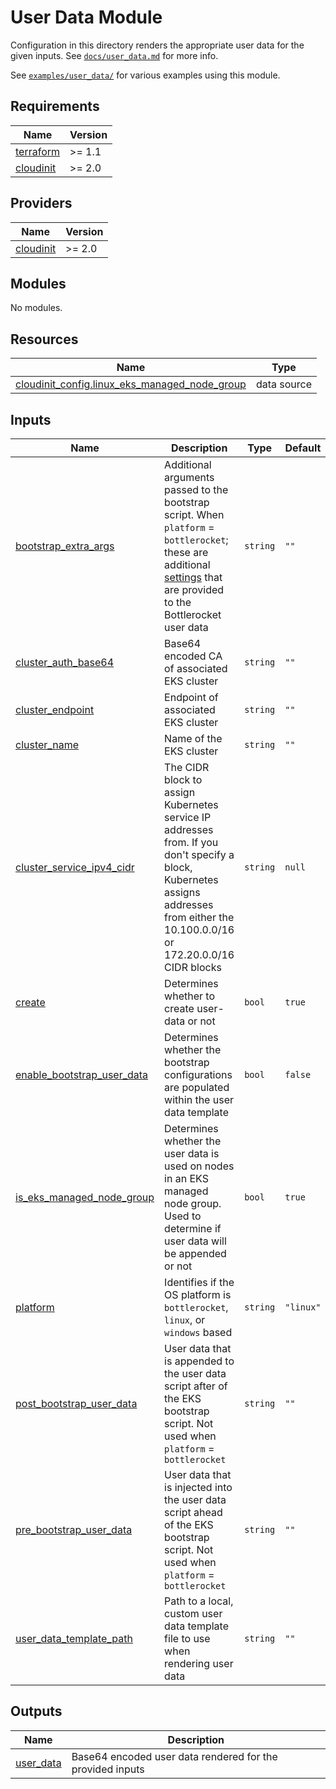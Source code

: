# User Data Module

Configuration in this directory renders the appropriate user data for the given inputs. See [`docs/user_data.md`](https://github.com/terraform-aws-modules/terraform-aws-eks/blob/master/docs/user_data.md) for more info.

See [`examples/user_data/`](https://github.com/terraform-aws-modules/terraform-aws-eks/tree/master/examples/user_data) for various examples using this module.

<!-- BEGINNING OF PRE-COMMIT-TERRAFORM DOCS HOOK -->
## Requirements

| Name | Version |
|------|---------|
| <a name="requirement_terraform"></a> [terraform](#requirement\_terraform) | >= 1.1 |
| <a name="requirement_cloudinit"></a> [cloudinit](#requirement\_cloudinit) | >= 2.0 |

## Providers

| Name | Version |
|------|---------|
| <a name="provider_cloudinit"></a> [cloudinit](#provider\_cloudinit) | >= 2.0 |

## Modules

No modules.

## Resources

| Name | Type |
|------|------|
| [cloudinit_config.linux_eks_managed_node_group](https://registry.terraform.io/providers/hashicorp/cloudinit/latest/docs/data-sources/config) | data source |

## Inputs

| Name | Description | Type | Default | Required |
|------|-------------|------|---------|:--------:|
| <a name="input_bootstrap_extra_args"></a> [bootstrap\_extra\_args](#input\_bootstrap\_extra\_args) | Additional arguments passed to the bootstrap script. When `platform` = `bottlerocket`; these are additional [settings](https://github.com/bottlerocket-os/bottlerocket#settings) that are provided to the Bottlerocket user data | `string` | `""` | no |
| <a name="input_cluster_auth_base64"></a> [cluster\_auth\_base64](#input\_cluster\_auth\_base64) | Base64 encoded CA of associated EKS cluster | `string` | `""` | no |
| <a name="input_cluster_endpoint"></a> [cluster\_endpoint](#input\_cluster\_endpoint) | Endpoint of associated EKS cluster | `string` | `""` | no |
| <a name="input_cluster_name"></a> [cluster\_name](#input\_cluster\_name) | Name of the EKS cluster | `string` | `""` | no |
| <a name="input_cluster_service_ipv4_cidr"></a> [cluster\_service\_ipv4\_cidr](#input\_cluster\_service\_ipv4\_cidr) | The CIDR block to assign Kubernetes service IP addresses from. If you don't specify a block, Kubernetes assigns addresses from either the 10.100.0.0/16 or 172.20.0.0/16 CIDR blocks | `string` | `null` | no |
| <a name="input_create"></a> [create](#input\_create) | Determines whether to create user-data or not | `bool` | `true` | no |
| <a name="input_enable_bootstrap_user_data"></a> [enable\_bootstrap\_user\_data](#input\_enable\_bootstrap\_user\_data) | Determines whether the bootstrap configurations are populated within the user data template | `bool` | `false` | no |
| <a name="input_is_eks_managed_node_group"></a> [is\_eks\_managed\_node\_group](#input\_is\_eks\_managed\_node\_group) | Determines whether the user data is used on nodes in an EKS managed node group. Used to determine if user data will be appended or not | `bool` | `true` | no |
| <a name="input_platform"></a> [platform](#input\_platform) | Identifies if the OS platform is `bottlerocket`, `linux`, or `windows` based | `string` | `"linux"` | no |
| <a name="input_post_bootstrap_user_data"></a> [post\_bootstrap\_user\_data](#input\_post\_bootstrap\_user\_data) | User data that is appended to the user data script after of the EKS bootstrap script. Not used when `platform` = `bottlerocket` | `string` | `""` | no |
| <a name="input_pre_bootstrap_user_data"></a> [pre\_bootstrap\_user\_data](#input\_pre\_bootstrap\_user\_data) | User data that is injected into the user data script ahead of the EKS bootstrap script. Not used when `platform` = `bottlerocket` | `string` | `""` | no |
| <a name="input_user_data_template_path"></a> [user\_data\_template\_path](#input\_user\_data\_template\_path) | Path to a local, custom user data template file to use when rendering user data | `string` | `""` | no |

## Outputs

| Name | Description |
|------|-------------|
| <a name="output_user_data"></a> [user\_data](#output\_user\_data) | Base64 encoded user data rendered for the provided inputs |
<!-- END OF PRE-COMMIT-TERRAFORM DOCS HOOK -->
